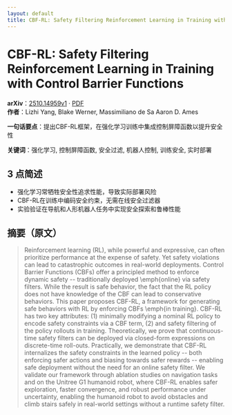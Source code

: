 ```yaml
---
layout: default
title: CBF-RL: Safety Filtering Reinforcement Learning in Training with Control Barrier Functions
---
```


# CBF-RL: Safety Filtering Reinforcement Learning in Training with Control Barrier Functions
**arXiv**：[2510.14959v1](https://arxiv.org/abs/2510.14959) · [PDF](https://arxiv.org/pdf/2510.14959.pdf)  
**作者**：Lizhi Yang, Blake Werner, Massimiliano de Sa Aaron D. Ames  

**一句话要点**：提出CBF-RL框架，在强化学习训练中集成控制屏障函数以提升安全性

**关键词**：强化学习, 控制屏障函数, 安全过滤, 机器人控制, 训练安全, 实时部署

## 3 点简述
- 强化学习常牺牲安全性追求性能，导致实际部署风险
- CBF-RL在训练中编码安全约束，无需在线安全过滤器
- 实验验证在导航和人形机器人任务中实现安全探索和鲁棒性能

## 摘要（原文）

> Reinforcement learning (RL), while powerful and expressive, can often
> prioritize performance at the expense of safety. Yet safety violations can lead
> to catastrophic outcomes in real-world deployments. Control Barrier Functions
> (CBFs) offer a principled method to enforce dynamic safety -- traditionally
> deployed \emph{online} via safety filters. While the result is safe behavior,
> the fact that the RL policy does not have knowledge of the CBF can lead to
> conservative behaviors. This paper proposes CBF-RL, a framework for generating
> safe behaviors with RL by enforcing CBFs \emph{in training}. CBF-RL has two key
> attributes: (1) minimally modifying a nominal RL policy to encode safety
> constraints via a CBF term, (2) and safety filtering of the policy rollouts in
> training. Theoretically, we prove that continuous-time safety filters can be
> deployed via closed-form expressions on discrete-time roll-outs. Practically,
> we demonstrate that CBF-RL internalizes the safety constraints in the learned
> policy -- both enforcing safer actions and biasing towards safer rewards --
> enabling safe deployment without the need for an online safety filter. We
> validate our framework through ablation studies on navigation tasks and on the
> Unitree G1 humanoid robot, where CBF-RL enables safer exploration, faster
> convergence, and robust performance under uncertainty, enabling the humanoid
> robot to avoid obstacles and climb stairs safely in real-world settings without
> a runtime safety filter.

